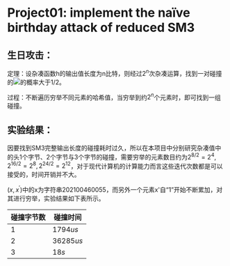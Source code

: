 # Project01: implement the naïve birthday attack of reduced SM3

## 生日攻击：

定理：设杂凑函数h的输出值长度为n比特，则经过$2^n$次杂凑运算，找到一对碰撞的![](https://latex.codecogs.com/svg.image?&space;2^{\frac{8}{2}}=2^4,2^{\frac{16}{2}}=2^8,2^{\frac{24}{2}}=2^{12})的概率大于1/2。

过程：不断遍历穷举不同元素的哈希值，当穷举到约$2^n$个元素时，即可找到一组碰撞。

## 实验结果：

因要找到SM3完整输出长度的碰撞耗时过久，所以在本项目中分别研究杂凑值中的头1个字节、2个字节与3个字节的碰撞，需要穷举的元素数目约为$2^{8/2}=2^4,2^{16/2}=2^8,2^{24/2}=2^{12}$，对于现代计算机的计算能力而言这些迭代次数都是可以接受的，时间开销并不大。

$(x,x^{'})$中的x为字符串202100460055，而另外一个元素x'自“1”开始不断累加，对其进行穷举，实验结果如下表所示。

| 碰撞字节数 | 碰撞时间  |
| ---------- | --------- |
| 1          | $1794us$  |
| 2          | $36285us$ |
| 3          | $18s$     |

